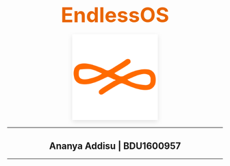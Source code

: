 <div align="center" style="margin: 2rem 0;">
    <h1 style="font-size: 3rem; color:rgb(233, 101, 0); margin-bottom: 1rem; font-weight: 700;">EndlessOS</h1>
    <img 
        src="https://github.com/Ananya-Addisu/Endless-OS/blob/main/logo.svg" 
        alt="EndlessOS Logo"
        style="max-width: 200px; height: auto; filter: drop-shadow(0 4px 6px rgba(0,0,0,0.1));"
    >
    <hr>
<h2>Ananya Addisu | BDU1600957</h2>
<hr>
</div>
